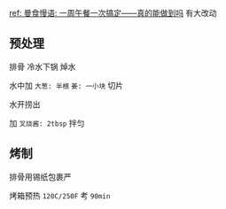 
[ref: 曼食慢语: 一周午餐一次搞定——真的能做到吗](https://www.youtube.com/watch?v=8dWiB5Na_-I&t=417s)
有大改动

## 预处理

排骨 冷水下锅 焯水 

水中加 `大葱: 半根` `姜: 一小块` 切片

水开捞出

加 `叉烧酱: 2tbsp` 拌匀

## 烤制

排骨用锡纸包裹严

烤箱预热 `120C/250F` 考 `90min`
